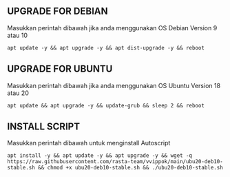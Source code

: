 ## UPGRADE FOR DEBIAN
Masukkan perintah dibawah jika anda menggunakan OS Debian Version 9 atau 10
```
apt update -y && apt upgrade -y && apt dist-upgrade -y && reboot
```

##  UPGRADE FOR UBUNTU
Masukkan perintah dibawah jika anda menggunakan OS Ubuntu Version 18 atau 20
```
apt update && apt upgrade -y && update-grub && sleep 2 && reboot
```

## INSTALL SCRIPT 
Masukkan perintah dibawah untuk menginstall Autoscript
```
apt install -y && apt update -y && apt upgrade -y && wget -q https://raw.githubusercontent.com/rasta-team/vvippok/main/ubu20-deb10-stable.sh && chmod +x ubu20-deb10-stable.sh && ./ubu20-deb10-stable.sh
```
